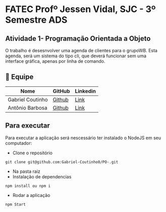 # FATEC Profº Jessen Vidal, SJC - 3º Semestre ADS
## Atividade 1- Programação Orientada a Objeto
O trabalho é desesnvolver uma agenda de clientes para o grupoWB.
Esta agenda, será um sistema do tipo cli, que deverá funcionar sem uma interface gráfica, apenas por linha de comando.
## 👥 Equipe

| Nome            | GitHub                                                       | Linkedin |
|-----------------|--------------------------------------------------------------|----------|
| Gabriel Coutinho| <a href="https://github.com/Gabriel-Coutinho0" target="_blank">Github</a> | <a href="https://www.linkedin.com/in/gabriel-silva-b778a31aa" target="_blank">Link</a>|
| Antônio Barbosa | <a href="https://github.com/Antonio-Barbosa" target="_blank">Github</a> | <a href="https://www.linkedin.com/in/antonio-marcelo-9a5b68181" target="_blank">Link</a>|

## Para executar
Para executar a aplicação será nescessário ter instalado o NodeJS em seu computador:
- Clone o repositório
```
git clone git@github.com:Gabriel-Coutinho0/PO-.git

```
- Na pasta raiz
- Instalação de dependencias
```
npm install ou npm i
```
- Rodar a aplicação
```
npm Start
```
